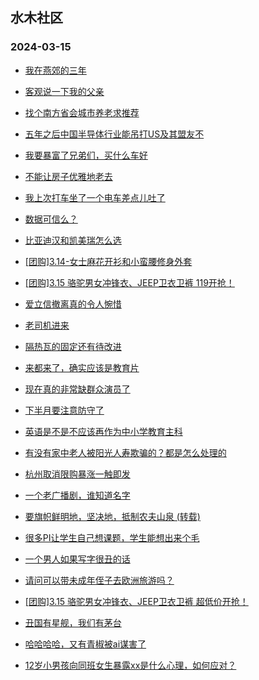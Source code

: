 ## 水木社区 
### 2024-03-15

+ [我在燕郊的三年](https://www.mysmth.net/nForum/article/OurEstate/2921626)

+ [客观说一下我的父亲](https://www.mysmth.net/nForum/article/FamilyLife/1766622044)

+ [找个南方省会城市养老求推荐](https://www.mysmth.net/nForum/article/Geography/577361)

+ [五年之后中国半导体行业能吊打US及其盟友不](https://www.mysmth.net/nForum/article/METech/474989)

+ [我要暴富了兄弟们，买什么车好](https://www.mysmth.net/nForum/article/Stock/10814222)

+ [不能让房子优雅地老去](https://www.mysmth.net/nForum/article/MyFamily/250488)

+ [我上次打车坐了一个电车差点儿吐了](https://www.mysmth.net/nForum/article/GreenAuto/1502428)

+ [数据可信么？](https://www.mysmth.net/nForum/article/WorkingLife/7210)

+ [比亚迪汉和凯美瑞怎么选](https://www.mysmth.net/nForum/article/AutoWorld/1944788843)

+ [[团购]3.14-女士麻花开衫和小蛮腰修身外套](https://www.mysmth.net/nForum/article/ADAgent_TG/1318726)

+ [[团购]3.15 骆驼男女冲锋衣、JEEP卫衣卫裤 119开抢！](https://www.mysmth.net/nForum/article/ADAgent_TG/1318808)

+ [爱立信撤离真的令人惋惜](https://www.mysmth.net/nForum/article/WorkingLife/7100)

+ [老司机进来](https://www.mysmth.net/nForum/article/GreenAuto/1503808)

+ [隔热瓦的固定还有待改进](https://www.mysmth.net/nForum/article/Aero/430117)

+ [来都来了，确实应该是教育片](https://www.mysmth.net/nForum/article/FamilyLife/1766622830)

+ [现在真的非常缺群众演员了](https://www.mysmth.net/nForum/article/TV/1677704)

+ [下半月要注意防守了](https://www.mysmth.net/nForum/article/Stock/10814794)

+ [英语是不是不应该再作为中小学教育主科](https://www.mysmth.net/nForum/article/Reader/740326)

+ [有没有家中老人被阳光人寿欺骗的？都是怎么处理的](https://www.mysmth.net/nForum/article/FamilyLife/1766620039)

+ [杭州取消限购暴涨一触即发](https://www.mysmth.net/nForum/article/OurEstate/2922302)

+ [一个老广播剧，谁知道名字](https://www.mysmth.net/nForum/article/Nostalgia/32917)

+ [要旗帜鲜明地，坚决地，抵制农夫山泉 (转载)](https://www.mysmth.net/nForum/article/WorkingLife/7724)

+ [很多PI让学生自己想课题，学生能想出来个毛](https://www.mysmth.net/nForum/article/QingJiao/852361)

+ [一个男人如果写字很丑的话](https://www.mysmth.net/nForum/article/Age/20349322)

+ [请问可以带未成年侄子去欧洲旅游吗？](https://www.mysmth.net/nForum/article/Travel/985216)

+ [[团购]3.15 骆驼男女冲锋衣、JEEP卫衣卫裤 超低价开抢！](https://www.mysmth.net/nForum/article/ADAgent_TG/1318808)

+ [丑国有星舰，我们有茅台](https://www.mysmth.net/nForum/article/Stock/10814799)

+ [哈哈哈哈，又有青椒被ai谋害了](https://www.mysmth.net/nForum/article/QingJiao/852698)

+ [12岁小男孩向同班女生暴露xx是什么心理，如何应对？](https://www.mysmth.net/nForum/article/ChildEducation/2362373)


